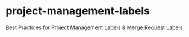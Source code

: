 # project-management-labels
Best Practices for Project Management Labels &amp; Merge Request Labels
